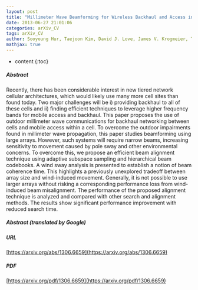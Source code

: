 ```yaml
---
layout: post
title: "Millimeter Wave Beamforming for Wireless Backhaul and Access in Small Cell Networks"
date: 2013-06-27 21:01:06
categories: arXiv_CV
tags: arXiv_CV
author: Sooyoung Hur, Taejoon Kim, David J. Love, James V. Krogmeier, Timothy A. Thomas, Amitava Ghosh
mathjax: true
---
```


* content
{:toc}

##### Abstract
Recently, there has been considerable interest in new tiered network cellular architectures, which would likely use many more cell sites than found today. Two major challenges will be i) providing backhaul to all of these cells and ii) finding efficient techniques to leverage higher frequency bands for mobile access and backhaul. This paper proposes the use of outdoor millimeter wave communications for backhaul networking between cells and mobile access within a cell. To overcome the outdoor impairments found in millimeter wave propagation, this paper studies beamforming using large arrays. However, such systems will require narrow beams, increasing sensitivity to movement caused by pole sway and other environmental concerns. To overcome this, we propose an efficient beam alignment technique using adaptive subspace sampling and hierarchical beam codebooks. A wind sway analysis is presented to establish a notion of beam coherence time. This highlights a previously unexplored tradeoff between array size and wind-induced movement. Generally, it is not possible to use larger arrays without risking a corresponding performance loss from wind-induced beam misalignment. The performance of the proposed alignment technique is analyzed and compared with other search and alignment methods. The results show significant performance improvement with reduced search time.

##### Abstract (translated by Google)


##### URL
[https://arxiv.org/abs/1306.6659](https://arxiv.org/abs/1306.6659)

##### PDF
[https://arxiv.org/pdf/1306.6659](https://arxiv.org/pdf/1306.6659)


